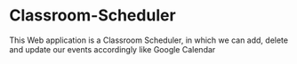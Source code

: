 # Classroom-Scheduler
This Web application is a Classroom Scheduler, in which we can add, delete and update our events accordingly like Google Calendar
